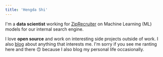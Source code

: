 ```yaml
---
title: 'Hengda Shi'
---
```


I'm a **data scientist** working for [ZipRecruiter](https://www.ziprecruiter.com/) on Machine Learning (ML) models for our internal search engine.

I love **open source** and work on interesting side projects outside of work. I also [blog](/articles/) about anything that interests me. I'm sorry if you see me ranting here and there :upside_down_face: because I also blog my personal life occasionally.
